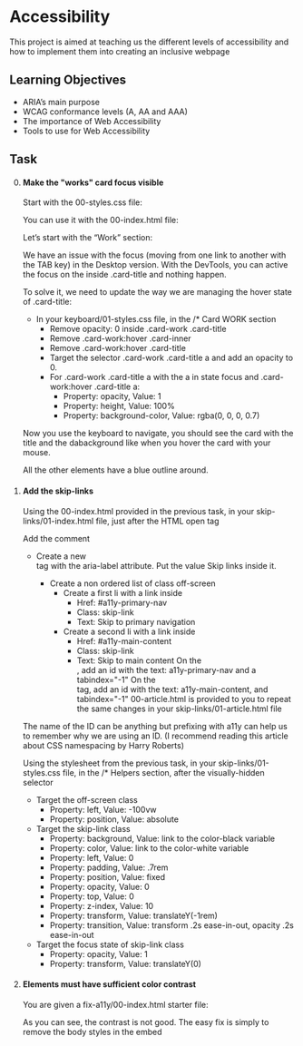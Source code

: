 # Accessibility
This project is aimed at teaching us the different levels of accessibility and how to implement them into creating an inclusive webpage

## Learning Objectives
- ARIA’s main purpose
- WCAG conformance levels (A, AA and AAA)
- The importance of Web Accessibility
- Tools to use for Web Accessibility

## Task
0. #### Make the "works" card focus visible
    Start with the 00-styles.css file:

    You can use it with the 00-index.html file:
    
    Let’s start with the “Work” section:

    We have an issue with the focus (moving from one link to another with the TAB key) in the Desktop version. With the DevTools, you can active the focus on the <a> inside .card-title and nothing happen.

    To solve it, we need to update the way we are managing the hover state of .card-title:

    - In your keyboard/01-styles.css file, in the /* Card WORK section
        - Remove opacity: 0 inside .card-work .card-title
        - Remove .card-work:hover .card-inner
        - Remove .card-work:hover .card-title
        - Target the selector .card-work .card-title a and add an opacity to 0.
        - For .card-work .card-title a with the a in state focus and .card-work:hover .card-title a:
            - Property: opacity, Value: 1
            - Property: height, Value: 100%
            - Property: background-color, Value: rgba(0, 0, 0, 0.7)

    Now you use the keyboard to navigate, you should see the card with the title and the dabackground like when you hover the card with your mouse.

    All the other elements have a blue outline around.
1. #### Add the skip-links
    Using the 00-index.html provided in the previous task, in your skip-links/01-index.html file, just after the <body> HTML open tag

    Add the <!-- Skip links --> comment
    - Create a new <nav> tag with the aria-label attribute. Put the value Skip links inside it.
        - Create a non ordered list of class off-screen
            - Create a first li with a link inside
                - Href: #a11y-primary-nav
                - Class: skip-link
                - Text: Skip to primary navigation
            - Create a second li with a link inside
                - Href: #a11y-main-content
                - Class: skip-link
                - Text: Skip to main content
    On the <nav class="navbar-menu">, add an id with the text: a11y-primary-nav and a tabindex="-1"
    On the <main> tag, add an id with the text: a11y-main-content, and tabindex="-1"
    00-article.html is provided to you to repeat the same changes in your skip-links/01-article.html file

    The name of the ID can be anything but prefixing with a11y can help us to remember why we are using an ID. (I recommend reading this article about CSS namespacing by Harry Roberts)

    Using the stylesheet from the previous task, in your skip-links/01-styles.css file, in the /* Helpers section, after the visually-hidden selector
    - Target the off-screen class
        - Property: left, Value: -100vw
        - Property: position, Value: absolute
    - Target the skip-link class
        - Property: background, Value: link to the color-black variable
        - Property: color, Value: link to the color-white variable
        - Property: left, Value: 0
        - Property: padding, Value: .7rem
        - Property: position, Value: fixed
        - Property: opacity, Value: 0
        - Property: top, Value: 0
        - Property: z-index, Value: 10
        - Property: transform, Value: translateY(-1rem)
        - Property: transition, Value: transform .2s ease-in-out, opacity .2s ease-in-out
    - Target the focus state of skip-link class
        - Property: opacity, Value: 1
        - Property: transform, Value: translateY(0)
2. #### Elements must have sufficient color contrast
    You are given a fix-a11y/00-index.html starter file:

    As you can see, the contrast is not good. The easy fix is simply to remove the body styles in the embed <style>. Do this in your fix-a11y/01-index.html file. In a real case, you could use the Contrast Ratio section of the Color Picker.

    Check with Axe to ensure the issue is fixed.

    Rendering the page should display something like this:
![Page_Render](images/6ca4565a4d207b00f718.png)
3. #### Documents must have <title> element to aid in navigation
    Taking your code from the previous task, in your fix-a11y/02-index.html file

    Add a title: Homepage - A fake website

    Check with Axe to ensure the issue is fixed
![homepage_image](images/4c0ba151685ae5b2c801.png)